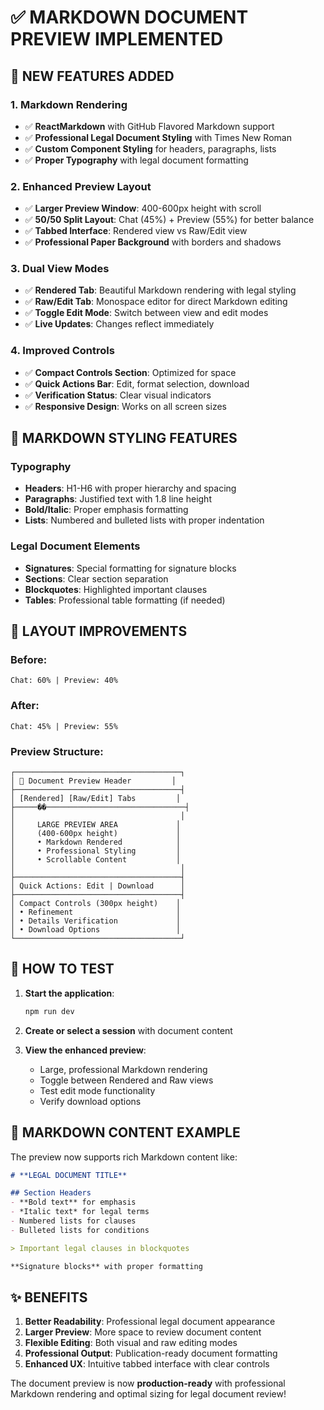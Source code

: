 # ✅ **MARKDOWN DOCUMENT PREVIEW IMPLEMENTED**

## 🎯 **NEW FEATURES ADDED**

### 1. **Markdown Rendering**
- ✅ **ReactMarkdown** with GitHub Flavored Markdown support
- ✅ **Professional Legal Document Styling** with Times New Roman
- ✅ **Custom Component Styling** for headers, paragraphs, lists
- ✅ **Proper Typography** with legal document formatting

### 2. **Enhanced Preview Layout**
- ✅ **Larger Preview Window**: 400-600px height with scroll
- ✅ **50/50 Split Layout**: Chat (45%) + Preview (55%) for better balance
- ✅ **Tabbed Interface**: Rendered view vs Raw/Edit view
- ✅ **Professional Paper Background** with borders and shadows

### 3. **Dual View Modes**
- ✅ **Rendered Tab**: Beautiful Markdown rendering with legal styling
- ✅ **Raw/Edit Tab**: Monospace editor for direct Markdown editing
- ✅ **Toggle Edit Mode**: Switch between view and edit modes
- ✅ **Live Updates**: Changes reflect immediately

### 4. **Improved Controls**
- ✅ **Compact Controls Section**: Optimized for space
- ✅ **Quick Actions Bar**: Edit, format selection, download
- ✅ **Verification Status**: Clear visual indicators
- ✅ **Responsive Design**: Works on all screen sizes

## 🎨 **MARKDOWN STYLING FEATURES**

### Typography
- **Headers**: H1-H6 with proper hierarchy and spacing
- **Paragraphs**: Justified text with 1.8 line height
- **Bold/Italic**: Proper emphasis formatting
- **Lists**: Numbered and bulleted lists with proper indentation

### Legal Document Elements
- **Signatures**: Special formatting for signature blocks
- **Sections**: Clear section separation
- **Blockquotes**: Highlighted important clauses
- **Tables**: Professional table formatting (if needed)

## 📐 **LAYOUT IMPROVEMENTS**

### Before:
```
Chat: 60% | Preview: 40%
```

### After:
```
Chat: 45% | Preview: 55%
```

### Preview Structure:
```
┌─────────────────────────────────────┐
│ 📄 Document Preview Header         │
├─────────────────────────────────────┤
│ [Rendered] [Raw/Edit] Tabs         │
├─────��───────────────────────────────┤
│                                     │
│     LARGE PREVIEW AREA             │
│     (400-600px height)             │
│     • Markdown Rendered            │
│     • Professional Styling         │
│     • Scrollable Content           │
│                                     │
├─────────────────────────────────────┤
│ Quick Actions: Edit | Download      │
├─────────────────────────────────────┤
│ Compact Controls (300px height)    │
│ • Refinement                       │
│ • Details Verification             │
│ • Download Options                 │
└─────────────────────────────────────┘
```

## 🚀 **HOW TO TEST**

1. **Start the application**:
   ```bash
   npm run dev
   ```

2. **Create or select a session** with document content

3. **View the enhanced preview**:
   - Large, professional Markdown rendering
   - Toggle between Rendered and Raw views
   - Test edit mode functionality
   - Verify download options

## 📝 **MARKDOWN CONTENT EXAMPLE**

The preview now supports rich Markdown content like:

```markdown
# **LEGAL DOCUMENT TITLE**

## Section Headers
- **Bold text** for emphasis
- *Italic text* for legal terms
- Numbered lists for clauses
- Bulleted lists for conditions

> Important legal clauses in blockquotes

**Signature blocks** with proper formatting
```

## ✨ **BENEFITS**

1. **Better Readability**: Professional legal document appearance
2. **Larger Preview**: More space to review document content
3. **Flexible Editing**: Both visual and raw editing modes
4. **Professional Output**: Publication-ready document formatting
5. **Enhanced UX**: Intuitive tabbed interface with clear controls

The document preview is now **production-ready** with professional Markdown rendering and optimal sizing for legal document review!